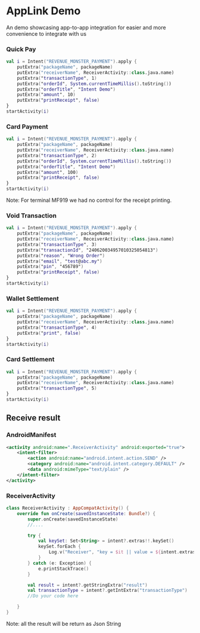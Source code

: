 # AppLink Demo

An demo showcasing app-to-app integration for easier and more convenience to integrate with us

### Quick Pay

```kotlin
val i = Intent("REVENUE_MONSTER_PAYMENT").apply {
    putExtra("packageName", packageName)
    putExtra("receiverName", ReceiverActivity::class.java.name)
    putExtra("transactionType", 1)
    putExtra("orderId", System.currentTimeMillis().toString())
    putExtra("orderTitle", "Intent Demo")
    putExtra("amount", 10)
    putExtra("printReceipt", false)
}
startActivity(i)
```

### Card Payment

```kotlin
val i = Intent("REVENUE_MONSTER_PAYMENT").apply {
    putExtra("packageName", packageName)
    putExtra("receiverName", ReceiverActivity::class.java.name)
    putExtra("transactionType", 2)
    putExtra("orderId", System.currentTimeMillis().toString())
    putExtra("orderTitle", "Intent Demo")
    putExtra("amount", 100)
    putExtra("printReceipt", false)
}
startActivity(i)
```

Note: For terminal MF919 we had no control for the receipt printing.

### Void Transaction

```kotlin
val i = Intent("REVENUE_MONSTER_PAYMENT").apply {
    putExtra("packageName", packageName)
    putExtra("receiverName", ReceiverActivity::class.java.name)
    putExtra("transactionType", 3)
    putExtra("transactionId", "240620034957010325054813")
    putExtra("reason", "Wrong Order")
    putExtra("email", "test@abc.my")
    putExtra("pin", "456789")
    putExtra("printReceipt", false)
}
startActivity(i)
```

### Wallet Settlement

```kotlin
val i = Intent("REVENUE_MONSTER_PAYMENT").apply {
    putExtra("packageName", packageName)
    putExtra("receiverName", ReceiverActivity::class.java.name)
    putExtra("transactionType", 4)
    putExtra("print", false)
}
startActivity(i)
```

### Card Settlement

```kotlin
val i = Intent("REVENUE_MONSTER_PAYMENT").apply {
    putExtra("packageName", packageName)
    putExtra("receiverName", ReceiverActivity::class.java.name)
    putExtra("transactionType", 5)
}
startActivity(i)
```

## Receive result

### AndroidManifest

```xml
<activity android:name=".ReceiverActivity" android:exported="true">
    <intent-filter>
        <action android:name="android.intent.action.SEND" />
        <category android:name="android.intent.category.DEFAULT" />
        <data android:mimeType="text/plain" />
    </intent-filter>
</activity>
```

### ReceiverActivity

```kotlin
class ReceiverActivity : AppCompatActivity() {
    override fun onCreate(savedInstanceState: Bundle?) {
        super.onCreate(savedInstanceState)
        //....

        try {
            val keySet: Set<String> = intent?.extras!!.keySet()
            keySet.forEach {
                Log.v("Receiver", "key = $it || value = ${intent.extras!![it]}")
            }
        } catch (e: Exception) {
            e.printStackTrace()
        }

        val result = intent?.getStringExtra("result")
        val transactionType = intent?.getIntExtra("transactionType")
        //Do your code here

    }
}
```

Note: all the result will be return as Json String


